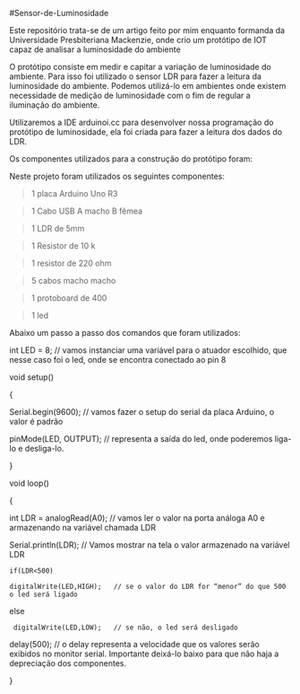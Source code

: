 #Sensor-de-Luminosidade

Este repositório trata-se de um artigo feito por mim enquanto formanda da Universidade Presbiteriana Mackenzie, onde crio um protótipo de IOT capaz de analisar a luminosidade do ambiente

O protótipo consiste em medir e capitar a variação de luminosidade do ambiente. Para isso foi utilizado o sensor LDR para fazer a leitura da luminosidade do ambiente. Podemos utilizá-lo em ambientes onde existem necessidade de medição de luminosidade com o fim de regular a iluminação do ambiente.

Utilizaremos a IDE arduinoi.cc para desenvolver nossa programação do protótipo de luminosidade, ela foi criada para fazer a leitura dos dados do LDR.

Os componentes utilizados para a construção do protótipo foram:

Neste projeto foram utilizados os seguintes componentes:

>1 placa Arduino Uno R3 

>1 Cabo USB A macho B fêmea


>1 LDR de 5mm

>1 Resistor de 10 k

>1 resistor de 220 ohm

>5 cabos macho macho

>1 protoboard de 400

>1 led



Abaixo um passo a passo dos comandos que foram utilizados:




int LED = 8;      // vamos instanciar uma variável para o atuador escolhido, que nesse caso foi o led, onde se encontra conectado ao pin 8


void setup() 



{

Serial.begin(9600);   // vamos fazer o setup do serial da placa Arduino, o valor é padrão



pinMode(LED, OUTPUT);   // representa a saída do led, onde poderemos liga-lo e desliga-lo.


}


void loop()

{

int LDR = analogRead(A0);   // vamos ler o valor na porta análoga A0 e armazenando na variável chamada LDR



 Serial.println(LDR);   // Vamos mostrar na tela o valor armazenado na variável LDR

 
    if(LDR<500)
    
    digitalWrite(LED,HIGH);   // se o valor do LDR for “menor” do que 500 o led será ligado
    
  else
  
     digitalWrite(LED,LOW);   // se não, o led será desligado
     
   delay(500);     // o delay representa a velocidade que os valores serão exibidos no monitor serial. Importante deixá-lo baixo para que não haja a depreciação dos componentes.
   
} 

